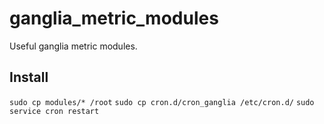 # ganglia_metric_modules
Useful ganglia metric modules.

## Install

`sudo cp modules/* /root`
`sudo cp cron.d/cron_ganglia /etc/cron.d/`
`sudo service cron restart`
